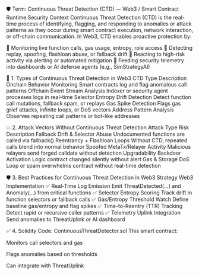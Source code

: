 🛡️ Term: Continuous Threat Detection (CTD) — Web3 / Smart Contract Runtime Security Context
Continuous Threat Detection (CTD) is the real-time process of identifying, flagging, and responding to anomalies or attack patterns as they occur during smart contract execution, network interaction, or off-chain communication. In Web3, CTD enables proactive protection by:

🧠 Monitoring live function calls, gas usage, entropy, role access
🧪 Detecting replay, spoofing, flashloan abuse, or fallback drift
🔁 Reacting to high-risk activity via alerting or automated mitigation
📡 Feeding security telemetry into dashboards or AI defense agents (e.g., SimStrategyAI)

📘 1. Types of Continuous Threat Detection in Web3
CTD Type	Description
Onchain Behavior Monitoring	Smart contracts log and flag anomalous call patterns
Offchain Event Stream Analysis	Indexer or security agent processes logs in real-time
Selector Entropy Drift Detection	Detect function call mutations, fallback spam, or replays
Gas Spike Detection	Flags gas grief attacks, infinite loops, or DoS vectors
Address Pattern Analysis	Observes repeating call patterns or bot-like addresses

💥 2. Attack Vectors Without Continuous Threat Detection
Attack Type	Risk Description
Fallback Drift & Selector Abuse	Undocumented functions are called via fallback()
Reentrancy + Flashloan Loops	Without CTD, repeated calls blend into normal behavior
Spoofed MetaTx/Relayer Activity	Malicious relayers send forged calldata without detection
Upgradability Backdoor Activation	Logic contract changed silently without alert
Gas & Storage DoS	Loop or spam overwhelms contract without real-time detection

🛡️ 3. Best Practices for Continuous Threat Detection in Web3
Strategy	Web3 Implementation
✅ Real-Time Log Emission	Emit ThreatDetected(...) and Anomaly(...) from critical functions
✅ Selector Entropy Scoring	Track drift in function selectors or fallback calls
✅ Gas/Entropy Threshold Watch	Define baseline gas/entropy and flag spikes
✅ Time-to-Reentry (TTR) Tracking	Detect rapid or recursive caller patterns
✅ Telemetry Uplink Integration	Send anomalies to ThreatUplink or AI dashboard

✅ 4. Solidity Code: ContinuousThreatDetector.sol
This smart contract:

Monitors call selectors and gas

Flags anomalies based on thresholds

Can integrate with ThreatUplink